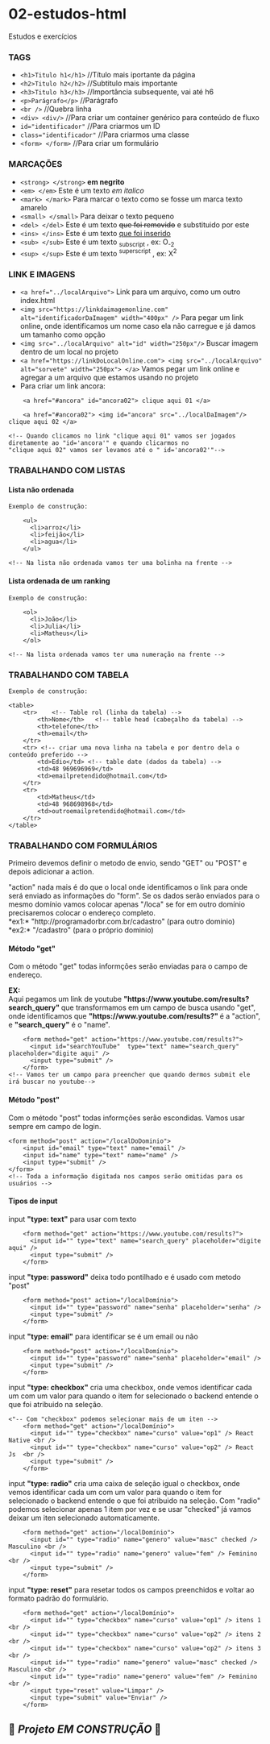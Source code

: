 # 02-estudos-html

Estudos e exercícios

### TAGS

- `<h1>Titulo h1</h1>` //Título mais iportante da página
- `<h2>Titulo h2</h2>` //Subtitulo mais importante
- `<h3>Titulo h3</h3>` //Importância subsequente, vai até h6
- `<p>Parágrafo</p>` //Parágrafo
- `<br />` //Quebra linha
- `<div> <div/>` //Para criar um container genérico para conteúdo de fluxo
- `id="identificador"` //Para criarmos um ID
- `class="identificador"` //Para criarmos uma classe
- `<form> </form>` //Para criar um formulário

### MARCAÇÕES

- `<strong> </strong>` <strong>em negrito</strong>
- `<em> </em>` Este é um texto <em>em italico</em>
- `<mark> </mark>` Para marcar o texto como se fosse um marca texto amarelo
- `<small> </small>` Para deixar o texto pequeno
- `<del> </del>` Este é um texto <del>que foi removido</del> e substituido por este
- `<ins> </ins>` Este é um texto <ins>que foi inserido</ins>
- `<sub> </sub>` Este é um texto <sub>subscript</sub> , ex: O<sub>-2</sub>
- `<sup> </sup>` Este é um texto <sup>superscript</sup> , ex: X<sup>2</sup>

### LINK E IMAGENS

- `<a href="../localArquivo">` Link para um arquivo, como um outro index.html
- `<img src="https://linkdaimagemonline.com" alt="identificadorDaImagem" width="400px" />` Para pegar um link online, onde identificamos um nome caso ela não carregue e já damos um tamanho como opção
- `<img src="../localArquivo" alt="id" width="250px"/>` Buscar imagem dentro de um local no projeto
- `<a href="https://linkDoLocalOnline.com"> <img src="../localArquivo" alt="sorvete" width="250px"> </a>` Vamos pegar um link online e agregar a um arquivo que estamos usando no projeto
- Para criar um link ancora:

```
    <a href="#ancora" id="ancora02"> clique aqui 01 </a>

    <a href="#ancora02"> <img id="ancora" src="../localDaImagem"/> clique aqui 02 </a>

<!-- Quando clicamos no link "clique aqui 01" vamos ser jogados diretamente ao "id='ancora'" e quando clicarmos no
"clique aqui 02" vamos ser levamos até o " id='ancora02'"-->
```

### TRABALHANDO COM LISTAS

#### Lista não ordenada

```
Exemplo de construção:

    <ul>
      <li>arroz</li>
      <li>feijão</li>
      <li>agua</li>
    </ul>

<!-- Na lista não ordenada vamos ter uma bolinha na frente -->
```

#### Lista ordenada de um ranking

```
Exemplo de construção:

    <ol>
      <li>João</li>
      <li>Julia</li>
      <li>Matheus</li>
    </ol>

<!-- Na lista ordenada vamos ter uma numeração na frente -->
```

### TRABALHANDO COM TABELA

```
Exemplo de construção:

<table>
    <tr>    <!-- Table rol (linha da tabela) -->
        <th>Nome</th>   <!-- table head (cabeçalho da tabela) -->
        <th>telefone</th>
        <th>email</th>
    </tr>
    <tr> <!-- criar uma nova linha na tabela e por dentro dela o conteúdo preferido -->
        <td>Edio</td> <!-- table date (dados da tabela) -->
        <td>48 969696969</td>
        <td>emailpretendido@hotmail.com</td>
    </tr>
    <tr>
        <td>Matheus</td>
        <td>48 968698968</td>
        <td>outroemailpretendido@hotmail.com</td>
    </tr>
</table>

```

### TRABALHANDO COM FORMULÁRIOS

<p>Primeiro devemos definir o metodo de envio, sendo "GET" ou "POST" e depois adicionar a action.</p>
<p> "action" nada mais é do que o local onde identificamos o link para onde será enviado as informações do "form". Se os dados serão enviados para o mesmo domínio vamos colocar apenas "/loca" se for em outro domínio precisaremos colocar o endereço completo. <br /> *ex1:* "http://programadorbr.com.br/cadastro" (para outro dominio)<br/> 
*ex2:* "/cadastro" (para o próprio dominio) </p>

#### Método "get"

<p>Com o método "get" todas informções serão enviadas para o campo de endereço.</p>

<p> <b>EX:</b> <br /> Aqui pegamos um link de youtube <b> "https://www.youtube.com/results?search_query" </b> que transformamos em um campo de busca usando "get", onde identificamos que <b> "https://www.youtube.com/results?" </b> é a "action", e <b> "search_query"</b> é o "name".
</p>

```
    <form method="get" action="https://www.youtube.com/results?">
      <input id="searchYouTube"  type="text" name="search_query" placeholder="digite aqui" />
      <input type="submit" />
    </form>
<!-- Vamos ter um campo para preencher que quando dermos submit ele irá buscar no youtube-->
```

#### Método "post"

<p>Com o método "post" todas informções serão escondidas. Vamos usar sempre em campo de login.</p>

```
<form method="post" action="/localDoDominio">
    <input id="email" type="text" name="email" />
    <input id="name" type="text" name="name" />
    <input type="submit" />
</form>
<!-- Toda a informação digitada nos campos serão omitidas para os usuários -->
```

#### Tipos de input

input <b>"type: text"</b> para usar com texto

```
    <form method="get" action="https://www.youtube.com/results?">
      <input id="" type="text" name="search_query" placeholder="digite aqui" />
      <input type="submit" />
    </form>
```

input <b>"type: password"</b> deixa todo pontilhado e é usado com metodo "post"

```
    <form method="post" action="/localDomínio">
      <input id="" type="password" name="senha" placeholder="senha" />
      <input type="submit" />
    </form>
```

input <b>"type: email"</b> para identificar se é um email ou não

```
    <form method="post" action="/localDomínio">
      <input id="" type="password" name="senha" placeholder="email" />
      <input type="submit" />
    </form>
```

input <b>"type: checkbox"</b> cria uma checkbox, onde vemos identificar cada um com um valor para quando o item for selecionado o backend entende o que foi atribuido na seleção.

```
<"-- Com "checkbox" podemos selecionar mais de um iten -->
    <form method="get" action="/localDomínio">
      <input id="" type="checkbox" name="curso" value="op1" /> React Native <br />
      <input id="" type="checkbox" name="curso" value="op2" /> React Js  <br />
      <input type="submit" />
    </form>
```

input <b>"type: radio"</b> cria uma caixa de seleção igual o checkbox, onde vemos identificar cada um com um valor para quando o item for selecionado o backend entende o que foi atribuido na seleção. Com "radio" podemos selecionar apenas 1 item por vez e se usar "checked" já vamos deixar um iten selecionado automaticamente.

```
    <form method="get" action="/localDomínio">
      <input id="" type="radio" name="genero" value="masc" checked /> Masculino <br />
      <input id="" type="radio" name="genero" value="fem" /> Feminino <br />
      <input type="submit" />
    </form>
```

input <b>"type: reset"</b> para resetar todos os campos preenchidos e voltar ao formato padrão do formulário.

```
    <form method="get" action="/localDomínio">
      <input id="" type="checkbox" name="curso" value="op1" /> itens 1 <br />
      <input id="" type="checkbox" name="curso" value="op2" /> itens 2 <br />
      <input id="" type="checkbox" name="curso" value="op2" /> itens 3 <br />
      <input id="" type="radio" name="genero" value="masc" checked /> Masculino <br />
      <input id="" type="radio" name="genero" value="fem" /> Feminino <br />
      <input type="reset" value="Limpar" />
      <input type="submit" value="Enviar" />
    </form>
```

## 🚧 _Projeto EM CONSTRUÇÃO_ 🚧
